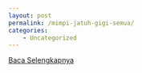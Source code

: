 ```yaml
---
layout: post
permalink: /mimpi-jatuh-gigi-semua/
categories:
    - Uncategorized
---
```


[Baca Selengkapnya](/03)